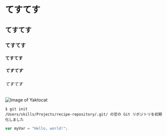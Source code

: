  # てすてす
 ## てすてす
 ### てすてす
 #### てすてす
 ##### てすてす
 ###### てすてす

![Image of Yaktocat](https://octodex.github.com/images/yaktocat.png)

``` 
$ git init 
/Users/skills/Projects/recipe-repository/.git/ の空の Git リポジトリを初期化しました
```

``` javascript 
var myVar = "Hello, world!"; 
```
